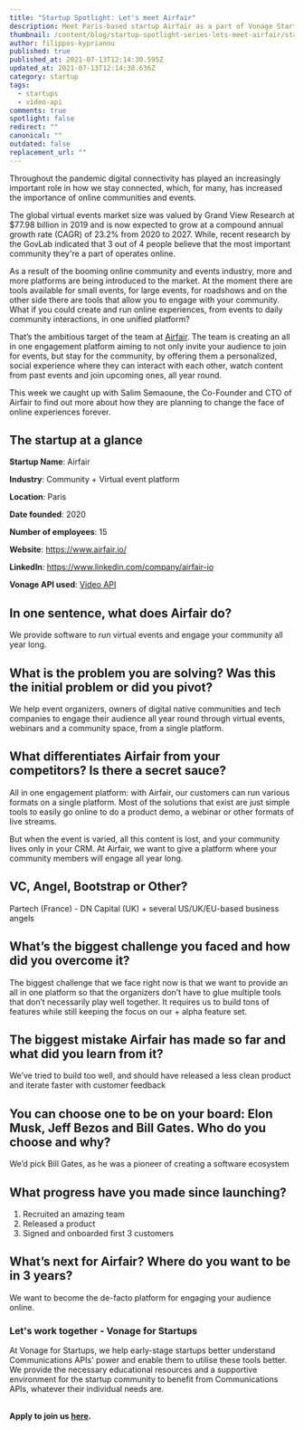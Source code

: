 ```yaml
---
title: "Startup Spotlight: Let's meet Airfair"
description: Meet Paris-based startup Airfair as a part of Vonage Startup Spotlight series.
thumbnail: /content/blog/startup-spotlight-series-lets-meet-airfair/startups_airfair_1200x600.png
author: filippos-kyprianou
published: true
published_at: 2021-07-13T12:14:30.595Z
updated_at: 2021-07-13T12:14:30.636Z
category: startup
tags:
  - startups
  - video-api
comments: true
spotlight: false
redirect: ""
canonical: ""
outdated: false
replacement_url: ""
---
```

Throughout the pandemic digital connectivity has played an increasingly important role in how we stay connected, which, for many, has increased the importance of online communities and events. 



The global virtual events market size was valued by Grand View Research at $77.98 billion in 2019 and is now expected to grow at a compound annual growth rate (CAGR) of 23.2% from 2020 to 2027. While, recent research by the GovLab indicated that 3 out of 4 people believe that the most important community they're a part of operates online.



As a result of the booming online community and events industry, more and more platforms are being introduced to the market. At the moment there are tools available for small events, for large events, for roadshows and on the other side there are tools that allow you to engage with your community. What if you could create and run online experiences, from events to daily community interactions, in one unified platform?



That’s the ambitious target of the team at [Airfair](https://www.airfair.io/). The team is creating an all in one engagement platform aiming to not only invite your audience to join for events, but stay for the community, by offering them a personalized, social experience where they can interact with each other, watch content from past events and join upcoming ones, all year round.



This week we caught up with Salim Semaoune, the Co-Founder and CTO of Airfair to find out more about how they are planning to change the face of online experiences forever.



## The startup at a glance

**Startup Name**: Airfair

**Industry**: Community + Virtual event platform

**Location**: Paris

**Date founded**: 2020

**Number of employees**: 15

**Website**: https://www.airfair.io/

**LinkedIn**: <https://www.linkedin.com/company/airfair-io>

**Vonage API used**: [Video API](https://tokbox.com/developer/guides/basics/)

## In one sentence, what does Airfair do?

We provide software to run virtual events and engage your community all year long.

## What is the problem you are solving? Was this the initial problem or did you pivot?

We help event organizers, owners of digital native communities and tech companies to engage their audience all year round through virtual events, webinars and a community space, from a single platform.

## What differentiates Airfair from your competitors? Is there a secret sauce?

All in one engagement platform: with Airfair, our customers can run various formats on a single platform. Most of the solutions that exist are just simple tools to easily go online to do a product demo, a webinar or other formats of live streams.



But when the event is varied, all this content is lost, and your community lives only in your CRM. At Airfair, we want to give a platform where your community members will engage all year long.

## VC, Angel, Bootstrap or Other?

Partech (France) - DN Capital (UK) + several US/UK/EU-based business angels

## What’s the biggest challenge you faced and how did you overcome it?

The biggest challenge that we face right now is that we want to provide an all in one platform so that the organizers don’t have to glue multiple tools that don’t necessarily play well together. It requires us to build tons of features while still keeping the focus on our + alpha feature set.

## The biggest mistake Airfair has made so far and what did you learn from it?

We’ve tried to build too well, and should have released a less clean product and iterate faster with customer feedback

## You can choose one to be on your board: Elon Musk, Jeff Bezos and Bill Gates. Who do you choose and why? 

We’d pick Bill Gates, as he was a pioneer of creating a software ecosystem 



## What progress have you made since launching? 

1. Recruited an amazing team
2. Released a product
3. Signed and onboarded first 3 customers

## What’s next for Airfair? Where do you want to be in 3 years?

We want to become the de-facto platform for engaging your audience online. 

### Let's work together - Vonage for Startups

At Vonage for Startups, we help early-stage startups better understand Communications APIs' power and enable them to utilise these tools better. We provide the necessary educational resources and a supportive environment for the startup community to benefit from Communications APIs, whatever their individual needs are.

**\
Apply to join us [here](https://vonage.dev/3d093hA).**
